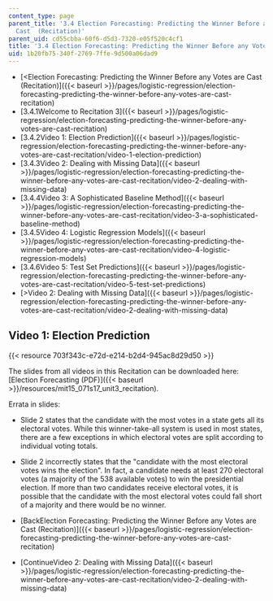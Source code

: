 ```yaml
---
content_type: page
parent_title: '3.4 Election Forecasting: Predicting the Winner Before any Votes are
  Cast  (Recitation)'
parent_uid: cd55cbba-60f6-d5d3-7320-e05f520c4cf1
title: '3.4 Election Forecasting: Predicting the Winner Before any Votes are Cast  (Recitation)'
uid: 1b20fb75-340f-2769-7ffe-9d500a06dad9
---
```


*   [<Election Forecasting: Predicting the Winner Before any Votes are Cast (Recitation)]({{< baseurl >}}/pages/logistic-regression/election-forecasting-predicting-the-winner-before-any-votes-are-cast-recitation)
*   [3.4.1Welcome to Recitation 3]({{< baseurl >}}/pages/logistic-regression/election-forecasting-predicting-the-winner-before-any-votes-are-cast-recitation)
*   [3.4.2Video 1: Election Prediction]({{< baseurl >}}/pages/logistic-regression/election-forecasting-predicting-the-winner-before-any-votes-are-cast-recitation/video-1-election-prediction)
*   [3.4.3Video 2: Dealing with Missing Data]({{< baseurl >}}/pages/logistic-regression/election-forecasting-predicting-the-winner-before-any-votes-are-cast-recitation/video-2-dealing-with-missing-data)
*   [3.4.4Video 3: A Sophisticated Baseline Method]({{< baseurl >}}/pages/logistic-regression/election-forecasting-predicting-the-winner-before-any-votes-are-cast-recitation/video-3-a-sophisticated-baseline-method)
*   [3.4.5Video 4: Logistic Regression Models]({{< baseurl >}}/pages/logistic-regression/election-forecasting-predicting-the-winner-before-any-votes-are-cast-recitation/video-4-logistic-regression-models)
*   [3.4.6Video 5: Test Set Predictions]({{< baseurl >}}/pages/logistic-regression/election-forecasting-predicting-the-winner-before-any-votes-are-cast-recitation/video-5-test-set-predictions)
*   [\>Video 2: Dealing with Missing Data]({{< baseurl >}}/pages/logistic-regression/election-forecasting-predicting-the-winner-before-any-votes-are-cast-recitation/video-2-dealing-with-missing-data)

Video 1: Election Prediction
----------------------------

{{< resource 703f343c-e72d-e214-b2d4-945ac8d29d50 >}}

The slides from all videos in this Recitation can be downloaded here: [Election Forecasting (PDF)]({{< baseurl >}}/resources/mit15_071s17_unit3_recitation).

Errata in slides:

*   Slide 2 states that the candidate with the most votes in a state gets all its electoral votes. While this winner-take-all system is used in most states, there are a few exceptions in which electoral votes are split according to individual voting totals.
*   Slide 2 incorrectly states that the "candidate with the most electoral votes wins the election". In fact, a candidate needs at least 270 electoral votes (a majority of the 538 available votes) to win the presidential election. If more than two candidates receive electoral votes, it is possible that the candidate with the most electoral votes could fall short of a majority and there would be no winner.

*   [BackElection Forecasting: Predicting the Winner Before any Votes are Cast (Recitation)]({{< baseurl >}}/pages/logistic-regression/election-forecasting-predicting-the-winner-before-any-votes-are-cast-recitation)
*   [ContinueVideo 2: Dealing with Missing Data]({{< baseurl >}}/pages/logistic-regression/election-forecasting-predicting-the-winner-before-any-votes-are-cast-recitation/video-2-dealing-with-missing-data)
